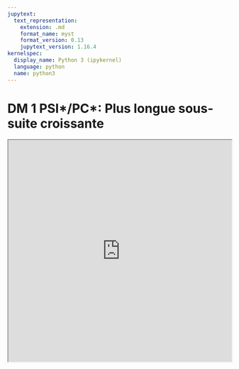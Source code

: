 ```yaml
---
jupytext:
  text_representation:
    extension: .md
    format_name: myst
    format_version: 0.13
    jupytext_version: 1.16.4
kernelspec:
  display_name: Python 3 (ipykernel)
  language: python
  name: python3
---
```


# DM 1 PSI*/PC*: Plus longue sous-suite croissante

<iframe src=https://mozilla.github.io/pdf.js/web/viewer.html?file=https://raw.githubusercontent.com/tcanta/itc2a/master/dm/lis.pdf#zoom=page-fit&pagemode=none height=500 width=100% allowfullscreen></iframe>
